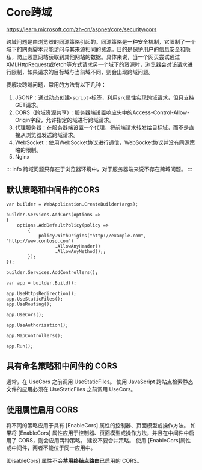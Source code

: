 # Core跨域

https://learn.microsoft.com/zh-cn/aspnet/core/security/cors


跨域问题是由浏览器的同源策略引起的。同源策略是一种安全机制，它限制了一个域下的网页脚本只能访问与其来源相同的资源。目的是保护用户的信息安全和隐私，防止恶意网站获取到其他网站的数据。具体来说，当一个网页尝试通过XMLHttpRequest或fetch等方式请求另一个域下的资源时，浏览器会对该请求进行限制，如果请求的目标域与当前域不同，则会出现跨域问题。
 

要解决跨域问题，常用的方法有以下几种：
1. JSONP：通过动态创建`<script>`标签，利用`src`属性实现跨域请求，但只支持GET请求。
2. CORS（跨域资源共享）：服务器端设置响应头中的Access-Control-Allow-Origin字段，允许指定的域进行跨域请求。
3. 代理服务器：在服务器端设置一个代理，将前端请求转发给目标域，而不是直接从浏览器发送跨域请求。
4. WebSocket：使用WebSocket协议进行通信，WebSocket协议并没有同源策略的限制。
5. Nginx <Badge type="danger" text="推荐" /> 




::: info
跨域问题只存在于浏览器环境中，对于服务器端来说不存在跨域问题。
:::

## 默认策略和中间件的CORS

```csharp{21,3-11}
var builder = WebApplication.CreateBuilder(args);

builder.Services.AddCors(options =>
{
    options.AddDefaultPolicy(policy =>
        {
            policy.WithOrigins("http://example.com", "http://www.contoso.com")
                  .AllowAnyHeader()
                  .AllowAnyMethod();;
        });
});

builder.Services.AddControllers();

var app = builder.Build();

app.UseHttpsRedirection();
app.UseStaticFiles();
app.UseRouting();

app.UseCors();

app.UseAuthorization();

app.MapControllers();

app.Run();
```

## 具有命名策略和中间件的 CORS



通常，在 UseCors 之前调用 UseStaticFiles。 使用 JavaScript 跨站点检索静态文件的应用必须在 UseStaticFiles 之前调用 UseCors。

## 使用属性启用 CORS

将不同的策略应用于具有 [EnableCors] 属性的控制器、页面模型或操作方法。 如果将 [EnableCors] 属性应用于控制器、页面模型或操作方法，并且在中间件中启用了 CORS，则会应用两种策略。 建议不要合并策略。 使用 [EnableCors]属性或中间件，两者不能位于同一应用中。



[DisableCors] 属性不会**禁用终结点路由**已启用的 CORS。